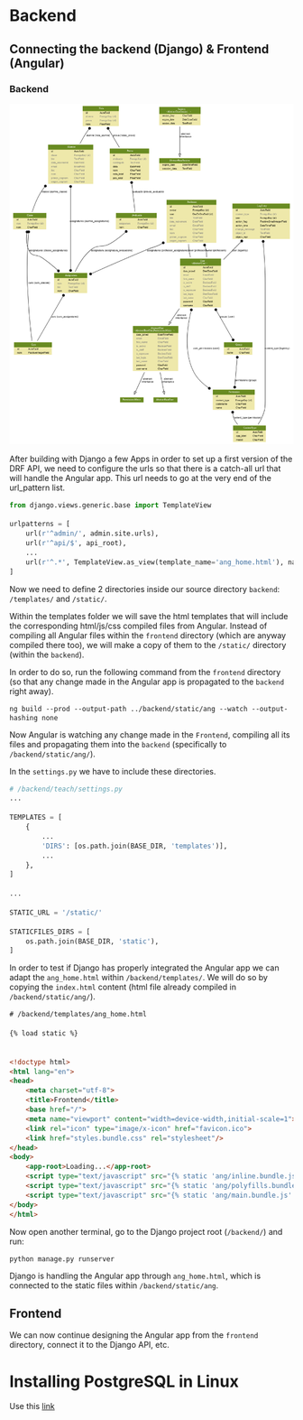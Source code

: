 # Backend

## Connecting the backend (Django) & Frontend (Angular)

### Backend

![Alt text](./backend-graph.png)

After building with Django a few Apps in order to set up a first version of the DRF API, we need to configure the urls so that there is a catch-all url that will handle the Angular app. This url needs to go at the very end of the url_pattern list.

```python
from django.views.generic.base import TemplateView

urlpatterns = [
    url(r'^admin/', admin.site.urls),
    url(r'^api/$', api_root),
    ...
    url(r'^.*', TemplateView.as_view(template_name='ang_home.html'), name='home'), #catch-all url, rendered in ang_home.html
]
```
Now we need to define 2 directories inside our source directory `backend`: `/templates/` and `/static/`.

Within the templates folder we will save the html templates that will include the corresponding html/js/css compiled files from Angular. Instead of compiling all Angular files within the `frontend` directory (which are anyway compiled there too), we will make a copy of them to the `/static/` directory (within the `backend`).

In order to do so, run the following command from the `frontend` directory (so that any change made in the Angular app is propagated to the `backend` right away).

```shell
ng build --prod --output-path ../backend/static/ang --watch --output-hashing none
```
Now Angular is watching any change made in the `Frontend`, compiling all its files and propagating them into the `backend` (specifically to `/backend/static/ang/`).

In the `settings.py` we have to include these directories.

```python
# /backend/teach/settings.py
...

TEMPLATES = [
    {
    	...
        'DIRS': [os.path.join(BASE_DIR, 'templates')],
        ...
    },
]

...

STATIC_URL = '/static/'

STATICFILES_DIRS = [
    os.path.join(BASE_DIR, 'static'),
]
```

In order to test if Django has properly integrated the Angular app we can adapt the `ang_home.html` within `/backend/templates/`. We will do so by copying the `index.html` content (html file already compiled in `/backend/static/ang/`).

```html
# /backend/templates/ang_home.html

{% load static %}


<!doctype html>
<html lang="en">
<head>
	<meta charset="utf-8">
	<title>Frontend</title>
	<base href="/">
	<meta name="viewport" content="width=device-width,initial-scale=1">
	<link rel="icon" type="image/x-icon" href="favicon.ico">
	<link href="styles.bundle.css" rel="stylesheet"/>
</head>
<body>
	<app-root>Loading...</app-root>
	<script type="text/javascript" src="{% static 'ang/inline.bundle.js' %}"></script>
	<script type="text/javascript" src="{% static 'ang/polyfills.bundle.js' %}"></script>
	<script type="text/javascript" src="{% static 'ang/main.bundle.js' %}"></script>
</body>
</html>

```

Now open another terminal, go to the Django project root (`/backend/`) and run:

```shell
python manage.py runserver
```

Django is handling the Angular app through `ang_home.html`, which is connected to the static files within `/backend/static/ang`.

## Frontend

We can now continue designing the Angular app from the `frontend` directory, connect it to the Django API, etc.


# Installing PostgreSQL in Linux

Use this [link](https://www.digitalocean.com/community/tutorials/how-to-use-postgresql-with-your-django-application-on-ubuntu-14-04)

